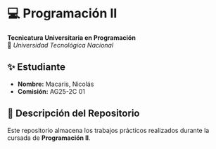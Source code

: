 # 💻 Programación II
**Tecnicatura Universitaria en Programación**  
📍 *Universidad Tecnológica Nacional*  

## ✨ Estudiante  
- **Nombre:** Macaris, Nicolás
- **Comisión:** AG25-2C 01

## 📂 Descripción del Repositorio  
Este repositorio almacena los trabajos prácticos realizados durante la cursada de **Programación II**. 
